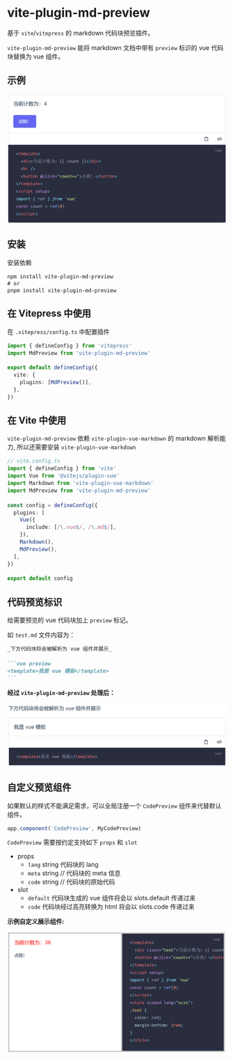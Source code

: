 # vite-plugin-md-preview

基于 `vite`/`vitepress` 的 markdown 代码块预览插件。

`vite-plugin-md-preview` 能将 markdown 文档中带有 `preview` 标识的 vue 代码块替换为 vue 组件。

## 示例

![](./.vitepress/public/1.png)

## 安装

安装依赖

```shell
npm install vite-plugin-md-preview
# or
pnpm install vite-plugin-md-preview
```

## 在 Vitepress 中使用

在 `.vitepress/config.ts` 中配置插件

```ts
import { defineConfig } from 'vitepress'
import MdPreview from 'vite-plugin-md-preview'

export default defineConfig({
  vite: {
    plugins: [MdPreview()],
  },
})
```

## 在 Vite 中使用

`vite-plugin-md-preview` 依赖 `vite-plugin-vue-markdown` 的 markdown 解析能力, 所以还需要安装 `vite-plugin-vue-markdown`

```ts
// vite.config.ts
import { defineConfig } from 'vite'
import Vue from '@vitejs/plugin-vue'
import Markdown from 'vite-plugin-vue-markdown'
import MdPreview from 'vite-plugin-md-preview'

const config = defineConfig({
  plugins: [
    Vue({
      include: [/\.vue$/, /\.md$/],
    }),
    Markdown(),
    MdPreview(),
  ],
})

export default config
```

## 代码预览标识

给需要预览的 vue 代码块加上 `preview` 标记。

如 `test.md` 文件内容为：

````markdown
_下方代码块将会被解析为 vue 组件并展示_

```vue preview
<template>我是 vue 模板</template>
```
````

**经过 `vite-plugin-md-preview` 处理后：**

![](./.vitepress/public/2.png)

## 自定义预览组件

如果默认的样式不能满足需求，可以全局注册一个 `CodePreview` 组件来代替默认组件。

```ts
app.component('CodePreview', MyCodePreview)
```

`CodePreview` 需要按约定支持如下 `props` 和 `slot`

- props
  - `lang` string 代码块的 lang
  - `meta` string // 代码块的 meta 信息
  - `code` string // 代码块的原始代码
- slot
  - `default` 代码块生成的 vue 组件将会以 slots.default 传递过来
  - `code` 代码块经过高亮转换为 html 将会以 slots.code 传递过来

**示例自定义展示组件:**

![](./.vitepress/public/3.png)
